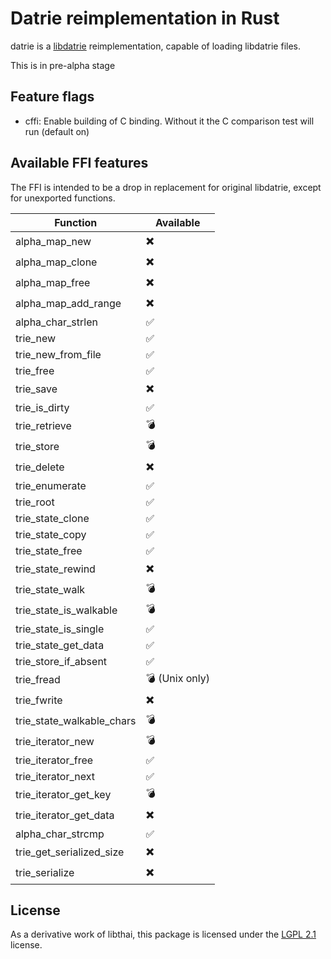 # Datrie reimplementation in Rust

datrie is a [libdatrie](https://linux.thai.net/~thep/datrie/datrie.html) reimplementation, capable of loading libdatrie files.

This is in pre-alpha stage

## Feature flags

* cffi: Enable building of C binding. Without it the C comparison test will run (default on)

## Available FFI features

The FFI is intended to be a drop in replacement for original libdatrie, except for unexported functions.

| Function                  | Available       |
|---------------------------|-----------------|
| alpha_map_new             | ✖️              |
| alpha_map_clone           | ✖️              |
| alpha_map_free            | ✖️              |
| alpha_map_add_range       | ✖️              |
| alpha_char_strlen         | ✅️              |
| trie_new                  | ✅️              |
| trie_new_from_file        | ✅️              |
| trie_free                 | ✅️              |
| trie_save                 | ✖️              |
| trie_is_dirty             | ✅️              |
| trie_retrieve             | 💣️             |
| trie_store                | 💣️             |
| trie_delete               | ✖️              |
| trie_enumerate            | ✅️              |
| trie_root                 | ✅️              |
| trie_state_clone          | ✅️              |
| trie_state_copy           | ✅️              |
| trie_state_free           | ✅️              |
| trie_state_rewind         | ✖️              |
| trie_state_walk           | 💣️             |
| trie_state_is_walkable    | 💣️             |
| trie_state_is_single      | ✅️              |
| trie_state_get_data       | ✅️              |
| trie_store_if_absent      | ✅️              |
| trie_fread                | 💣️ (Unix only) |
| trie_fwrite               | ✖️              |
| trie_state_walkable_chars | 💣️             |
| trie_iterator_new         | 💣️             |
| trie_iterator_free        | ✅️              |
| trie_iterator_next        | ✅️              |
| trie_iterator_get_key     | 💣️             |
| trie_iterator_get_data    | ✖️              |
| alpha_char_strcmp         | ✅️              |
| trie_get_serialized_size  | ✖️              |
| trie_serialize            | ✖️              |

## License
As a derivative work of libthai, this package is licensed under the [LGPL 2.1](LICENSE) license.
